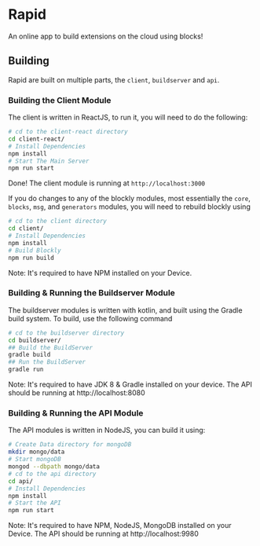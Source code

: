 # Rapid
An online app to build extensions on the cloud using blocks!

## Building
Rapid are built on multiple parts, the `client`, `buildserver` and `api`.
### Building the Client Module
The client is written in ReactJS, to run it, you will need to do the following:
```bash
# cd to the client-react directory
cd client-react/
# Install Dependencies
npm install
# Start The Main Server
npm run start
```
Done! The client module is running at `http://localhost:3000`

If you do changes to any of the blockly modules, most essentially the `core`, `blocks`, `msg`, and `generators` modules, you will need to rebuild blockly using
```bash
# cd to the client directory
cd client/
# Install Dependencies
npm install
# Build Blockly
npm run build
```
Note: It's required to have NPM installed on your Device.
### Building & Running the Buildserver Module
The buildserver modules is written with kotlin, and built using the Gradle build system. To build, use the following command
```bash
# cd to the buildserver directory
cd buildserver/
## Build the BuildServer
gradle build
## Run the BuildServer
gradle run
```
Note: It's required to have JDK 8 & Gradle installed on your device.
The API should be running at http://localhost:8080
### Building & Running the API Module
The API modules is written in NodeJS, you can build it using:
```bash
# Create Data directory for mongoDB
mkdir mongo/data
# Start mongoDB
mongod --dbpath mongo/data
# cd to the api directory
cd api/
# Install Dependencies
npm install
# Start the API
npm run start
```
Note: It's required to have NPM, NodeJS, MongoDB installed on your Device.
The API should be running at http://localhost:9980
